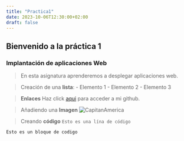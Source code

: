 ```yaml
---
title: "Practica1"
date: 2023-10-06T12:30:00+02:00
draft: false
---
```


## Bienvenido a la práctica 1
### Implantación de aplicaciones Web

> En esta asignatura aprenderemos a desplegar aplicaciones web.

> Creación de una **lista**:
	- Elemento 1
	- Elemento 2
	- Elemento 3

> **Enlaces**
> Haz click [aqui](https://github.com/Josemanuel4f) para acceder a mi github.

> Añadiendo una **Imagen**
![CapitanAmerica](https://www.tonica.la/__export/1661954388571/sites/debate/img/2022/08/31/capitan-america-y-capitana-marvel-quien-fue-primero.jpg_242310155.jpg)


> Creando **código**
> `Esto es una lína de código`

~~~
Esto es un bloque de codigo
~~~

